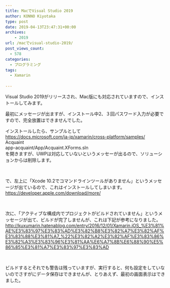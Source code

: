 ```yaml
---
title: MacでVisual Studio 2019
author: KONNO Kiyotaka
type: post
date: 2019-04-13T23:47:31+00:00
archives:
    - 2019
url: /macでvisual-studio-2019/
post_views_count:
  - 578
categories:
  - プログラミング
tags:
  - Xamarin

---
```

Visual Studio 2019がリリースされ、Mac版にも対応されていますので、インストールしてみます。

最初にメッセージが出ますが、インストール中2、３回パスワード入力が必要ですので、完全放置はできませんでした。

インストールしたら、サンプルとして  
<a rel="noreferrer noopener" target="_blank" href="https://docs.microsoft.com/ja-jp/xamarin/cross-platform/samples/">https://docs.microsoft.com/ja-jp/xamarin/cross-platform/samples/</a>  
Acquaint  
⁨app-acquaint⁩/App⁩/Acquaint.XForms.sln  
を開きますが、UWPは対応していないというメッセーが出るので、ソリューションからは削除します。<figure class="wp-block-image">

<img src="/uploads/2019/04/0OUZW.png?resize=300%2C240&#038;ssl=1" alt="" class="wp-image-2857" srcset="/uploads/2019/04/0OUZW.png?resize=300%2C240&ssl=1 300w, /uploads/2019/04/0OUZW.png?w=738&ssl=1 738w" sizes="(max-width: 300px) 100vw, 300px" data-recalc-dims="1" /> </figure> 

で、左上に「Xcode 10.2でコマンドラインツールがありません」というメッセージが出ているので、これはインストールしてしまいます。  
<a rel="noreferrer noopener" target="_blank" href="https://developer.apple.com/download/more/">https://developer.apple.com/download/more/</a><figure class="wp-block-image">

<img src="/uploads/2019/04/スクリーンショット-2019-04-14-7.34.31.png?ssl=1" alt="" class="wp-image-2856" srcset="/uploads/2019/04/スクリーンショット-2019-04-14-7.34.31.png?w=800&ssl=1 800w, /uploads/2019/04/スクリーンショット-2019-04-14-7.34.31.png?resize=300%2C230&ssl=1 300w, /uploads/2019/04/スクリーンショット-2019-04-14-7.34.31.png?resize=768%2C588&ssl=1 768w" sizes="(max-width: 800px) 100vw, 800px" data-recalc-dims="1" /> </figure> 

次に、「アクティブな構成内でプロジェクトがビルドされていません」というメッセージが出て、ビルドが完了しませんが、これは下記が参考になりました。  
<a rel="noreferrer noopener" target="_blank" href="http://kuxumarin.hatenablog.com/entry/2016/12/01/Xamarin.iOS_%E3%81%AE%E3%83%97%E3%83%AD%E3%82%B8%E3%82%A7%E3%82%AF%E3%83%88%E3%81%A7_%22%E3%82%A2%E3%82%AF%E3%83%86%E3%82%A3%E3%83%96%E3%81%AA%E6%A7%8B%E6%88%90%E5%86%85%E3%81%A7%E3%83%97%E3%83%AD">http://kuxumarin.hatenablog.com/entry/2016/12/01/Xamarin.iOS_%E3%81%AE%E3%83%97%E3%83%AD%E3%82%B8%E3%82%A7%E3%82%AF%E3%83%88%E3%81%A7_%22%E3%82%A2%E3%82%AF%E3%83%86%E3%82%A3%E3%83%96%E3%81%AA%E6%A7%8B%E6%88%90%E5%86%85%E3%81%A7%E3%83%97%E3%83%AD</a><figure class="wp-block-image">

<img src="/uploads/2019/04/HHAJG.png?resize=300%2C199&#038;ssl=1" alt="" class="wp-image-2858" srcset="/uploads/2019/04/HHAJG.png?resize=300%2C199&ssl=1 300w, /uploads/2019/04/HHAJG.png?resize=768%2C509&ssl=1 768w, /uploads/2019/04/HHAJG.png?resize=480%2C320&ssl=1 480w, /uploads/2019/04/HHAJG.png?w=912&ssl=1 912w" sizes="(max-width: 300px) 100vw, 300px" data-recalc-dims="1" /> </figure> 

ビルドするとそれでも警告は残っていますが、実行すると、何も設定をしていないのでさすがにデータ保存はできませんが、とりあえず、最初の画面表示はできました。<figure class="wp-block-image">

<img src="/uploads/2019/04/rnbSi.png?fit=1024%2C694&ssl=1" alt="" class="wp-image-2859" srcset="/uploads/2019/04/rnbSi.png?w=2946&ssl=1 2946w, /uploads/2019/04/rnbSi.png?resize=300%2C203&ssl=1 300w, /uploads/2019/04/rnbSi.png?resize=768%2C520&ssl=1 768w, /uploads/2019/04/rnbSi.png?resize=1024%2C694&ssl=1 1024w, /uploads/2019/04/rnbSi.png?w=2000&ssl=1 2000w" sizes="(max-width: 1000px) 100vw, 1000px" /> </figure> <figure class="wp-block-image"><img src="/uploads/2019/04/スクリーンショット-2019-04-14-8.17.04.png?ssl=1" alt="" class="wp-image-2855" srcset="/uploads/2019/04/スクリーンショット-2019-04-14-8.17.04.png?w=357&ssl=1 357w, /uploads/2019/04/スクリーンショット-2019-04-14-8.17.04.png?resize=167%2C300&ssl=1 167w" sizes="(max-width: 357px) 100vw, 357px" data-recalc-dims="1" /></figure>